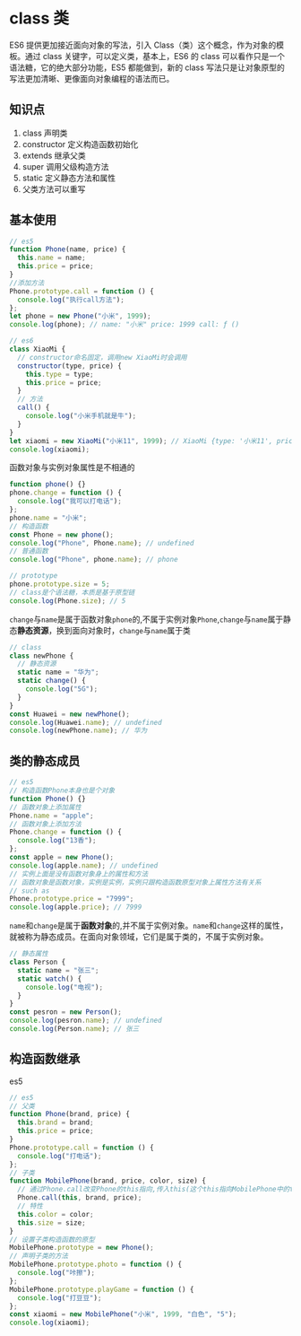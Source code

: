 # class 类

ES6 提供更加接近面向对象的写法，引入 Class（类）这个概念，作为对象的模板。通过 class 关键字，可以定义类，基本上，ES6 的 class 可以看作只是一个语法糖，它的绝大部分功能，ES5 都能做到，新的 class 写法只是让对象原型的写法更加清晰、更像面向对象编程的语法而已。

## 知识点

1. class 声明类
2. constructor 定义构造函数初始化
3. extends 继承父类
4. super 调用父级构造方法
5. static 定义静态方法和属性
6. 父类方法可以重写

## 基本使用

```javascript
// es5
function Phone(name, price) {
  this.name = name;
  this.price = price;
}
//添加方法
Phone.prototype.call = function () {
  console.log("执行call方法");
};
let phone = new Phone("小米", 1999);
console.log(phone); // name: "小米" price: 1999 call: ƒ ()

// es6
class XiaoMi {
  // constructor命名固定，调用new XiaoMi时会调用
  constructor(type, price) {
    this.type = type;
    this.price = price;
  }
  // 方法
  call() {
    console.log("小米手机就是牛");
  }
}
let xiaomi = new XiaoMi("小米11", 1999); // XiaoMi {type: '小米11', price: 1999}
console.log(xiaomi);
```

函数对象与实例对象属性是不相通的

```javascript
function phone() {}
phone.change = function () {
  console.log("我可以打电话");
};
phone.name = "小米";
// 构造函数
const Phone = new phone();
console.log("Phone", Phone.name); // undefined
// 普通函数
console.log("Phone", phone.name); // phone

// prototype
phone.prototype.size = 5;
// class是个语法糖，本质是基于原型链
console.log(Phone.size); // 5
```

`change`与`name`是属于函数对象`phone`的,不属于实例对象`Phone`,`change`与`name`属于静态**静态资源**，换到面向对象时，`change`与`name`属于类

```javascript
// class
class newPhone {
  // 静态资源
  static name = "华为";
  static change() {
    console.log("5G");
  }
}
const Huawei = new newPhone();
console.log(Huawei.name); // undefined
console.log(newPhone.name); // 华为
```
## 类的静态成员

```javascript
// es5
// 构造函数Phone本身也是个对象
function Phone() {}
// 函数对象上添加属性
Phone.name = "apple";
// 函数对象上添加方法
Phone.change = function () {
  console.log("13香");
};
const apple = new Phone();
console.log(apple.name); // undefined
// 实例上面是没有函数对象身上的属性和方法
// 函数对象是函数对象，实例是实例，实例只跟构造函数原型对象上属性方法有关系
// such as
Phone.prototype.price = "7999";
console.log(apple.price); // 7999
```

`name`和`change`是属于**函数对象**的,并不属于实例对象。`name`和`change`这样的属性，就被称为静态成员。在面向对象领域，它们是属于类的，不属于实例对象。

```javascript
// 静态属性
class Person {
  static name = "张三";
  static watch() {
    console.log("电视");
  }
}
const pesron = new Person();
console.log(pesron.name); // undefined
console.log(Person.name); // 张三
```

## 构造函数继承

es5

```javascript
// es5
// 父类
function Phone(brand, price) {
  this.brand = brand;
  this.price = price;
}
Phone.prototype.call = function () {
  console.log("打电话");
};
// 子类
function MobilePhone(brand, price, color, size) {
  // 通过Phone.call改变Phone的this指向,传入this(这个this指向MobilePhone中的this,也就是MobilePhone的实例对象)
  Phone.call(this, brand, price);
  // 特性
  this.color = color;
  this.size = size;
}
// 设置子类构造函数的原型
MobilePhone.prototype = new Phone();
// 声明子类的方法
MobilePhone.prototype.photo = function () {
  console.log("咔擦");
};
MobilePhone.prototype.playGame = function () {
  console.log("打豆豆");
};
const xiaomi = new MobilePhone("小米", 1999, "白色", "5");
console.log(xiaomi);
```
